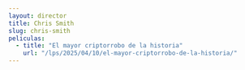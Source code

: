 ```yaml
---
layout: director
title: Chris Smith
slug: chris-smith
peliculas:
  - title: "El mayor criptorrobo de la historia"
    url: "/lps/2025/04/10/el-mayor-criptorrobo-de-la-historia/"
---
```

